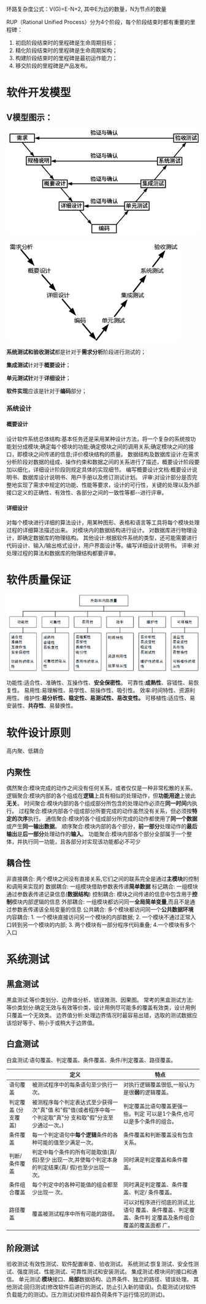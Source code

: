 环路复杂度公式：V(G)=E-N+2, 其中E为边的数量，N为节点的数量


 RUP（Rational Unified Process）分为4个阶段，每个阶段结束时都有重要的里程碑：
 1. 初启阶段结束时的里程碑是生命周期目标；
 2. 精化阶段结束时的里程碑是生命周期架构；
 3. 构建阶段结束时的里程碑是最初运作能力；
 4. 移交阶段的里程碑是产品发布。



# 软件开发模型

## V模型图示：

<img src="https://raw.githubusercontent.com/Light-Towers/picture/master/noctilucent-lamp/软件模型-V模型图示.png" alt="软件模型-V模型图示.png" style="zoom: 67%;" />

![软件模型-V模型图示_2](https://raw.githubusercontent.com/Light-Towers/picture/master/noctilucent-lamp/软件模型-V模型图示_2.png)

**系统测试和验收测试**都是针对于**需求分析**阶段进行测试的；

**集成测试**针对于**概要设计**；

**单元测试针**对于**详细设计**；

**软件实现**应该是针对于**编码**部分；



### 系统设计

#### 概要设计
设计软件系统总体结构:基本任务还是采用某种设计方法，将一个复杂的系统按功能划分成模块;确定每个模块的功能;确定模块之间的调用关系;确定模块之间的接口，即模块之间传递的信息;评价模块结构的质量。
数据结构及数据库设计:在需求分析阶段对数据的组成、操作约束和数据之间的关系进行了描述，概要设计阶段要加以细化，详细设计阶段则规定具体的实现细节。
编写概要设计文档:概要设计说明书、数据库设计说明书、用户手册以及修订测试计划。
评审:对设计部分是否完整地实现了需求中规定的功能、性能等要求，设计的可行性，关键的处理以及外部接口定义的正确性、有效性、各部分之间的一致性等都--进行评审。

#### 详细设计
对每个模块进行详细的算法设计，用某种图形、表格和语言等工具将每个模块处理过程的详细算法描述出来。
对模块内的数据结构进行设计。
对数据库进行物理设计，即确定数据库的物理结构。
其他设计:根据软件系统的类型，还可能需要进行代码设计、输入/输出格式设计，用户界面设计等。编写详细设计说明书。
评审:对处理过程的算法和数据库的物理结构都要评审。






# 软件质量保证
![软件质量保证](https://raw.githubusercontent.com/Light-Towers/picture/master/noctilucent-lamp/软件质量保证.png)

功能性:适合性、准确性、互操作性、**安全保密性**。
可靠性:**成熟性**、容错性、易恢复性。
易用性:易理解性、易学性、易操作性、吸引性。
效率:时间特性、资源利用性。
维护性:**易分析性、稳定性、易测试性、易改变性。**
可移植性:适应性、易安装性、**共存性**、易替换性。



# 软件设计原则

高内聚、低耦合

## 内聚性

偶然聚合:模块完成的动作之间没有任何关系，或者仅仅是一种非常松散的关系。
逻辑聚合:模块内部的各个组成在**逻辑**上具有相似的处理动作，但**功能用途**上彼此**无关**。
时间聚合:模块内部的各个组成部分所包含的处理动作必须在**同一时间**内执行。
过程聚合:模块内部各个组成部分所要完成的动作虽然没有关系，但必须按**特定的次序**执行。
通信聚合:模块的各个组成部分所完成的动作都使用了**同一个数据**或产生**同一输出数据**。
顺序聚合:模块内部的各个部分，**前一部分**处理动作的**最后输出**是**后一部分**处理动作的**输入**。
功能聚合:模块内部各个部分全部属于一个整体，并执行同一功能，且各部分对实现该功能都必不可少

## 耦合性

非直接耦合: 两个模块之间没有直接关系,它们之间的联系完全是通过**主模块**的控制和调用来实现的
数据耦合: 一组模块借助参数表传递**简单数据**
标记耦合: 一组模块通过参数表传递记录信息(**数据结构**)
控制耦合: 模块之间传递的信息中包含用于**控制**模块内部逻辑的信息
外部耦合: 一组模块都访问同一**全局简单变量**,而且不是通过参数表传递该全局变量的信息
公共耦合: 多个模块都访问同一个**公共数据环境**
内容耦合: 1. 一个模块直接访问另一个模块的内部数据; 2. 一个模块不通过正常入口转到另一个模块的内部; 3. 两个模块有一部分程序代码重叠; 4.一个模块有多个入口 



# 系统测试

## 黒盒测试

黒盒测试:等价类划分、边界值分析、错误推测、因果图。
常考的黑盒测试方法:
等价类划分:确定无效与有效等价类，设计用例尽可能多的覆盖有效类，设计用例只覆盖一个无效类。
边界值分析:处理边界情况时最容易出错，选取的测试数据应该恰好等于、稍小于或稍大于边界值。

## 白盒测试

白盒测试:语句覆盖、判定覆盖、条件覆盖、条件/判定覆盖、路径覆盖。

|                     | 定义                                                         | 特点                                                         |
| ------------------- | ------------------------------------------------------------ | ------------------------------------------------------------ |
| 语句覆盖            | 被测试程序中的每条语句至少执行一次。                         | 对执行逻辑覆盖很低,一般认为是很**弱**的逻辑覆盖。            |
| 判定覆盖 (分支覆盖) | 被测程序每个判定表达式至少获得一次"真"值 和"假"值(或者程序中每一个判定取"真"分 支和取"假"分支至少通过一次。) | 判定覆盖比语句覆盖更强一些。判定 可以是1个条件,也可以是多个条件的组合。 |
| 条件覆盖            | 每一个判定语句中**每个逻辑**条件的各种可能的值至少满足一次。 | 条件覆盖和判断覆盖没有包含关系。                             |
| 判断/条件覆盖       | 判定中每个条件的所有可能取值(真/假)至少 出现一次,并使每个判定本身的判定结果(真/ 假)也至少出现一次。 | 同时满足判定覆盖和条件覆盖。                                 |
| 条件组合覆盖        | 每个判定中的各种可能值的组合都至少出现一 次。                | 同时满足判定覆盖、条件覆盖、判定/ 条件覆盖。                 |
| 路径覆盖            | 覆盖被测试程序中所有可能的路径。                             | 可以对程序进行彻底的测试,比语句 覆盖、条件覆盖、判定覆盖、条件判 定覆盖及条件组合覆盖的覆盖面都 广。 |

## 阶段测试

验收测试:有效性测试、软件配置审查、验收测试。
系统测试:恢复测试、安全性测试、强度测试、性能测试、可靠性测试和安装测试。
集成测试:模块间的接口和通信。
单元测试:**模块**接口、**局部**数据结构、边界条件、独立的路径、错误处理。
其他测试:回归测试(修改软件后进行的测试，防止引入新的错误)。负载测试(对软件负载能力的测试)。压力测试(对软件超负荷条件下运行情况的测试)。





